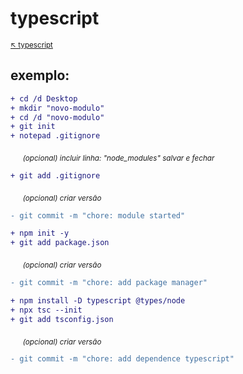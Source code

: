 # typescript

<sub>[:arrow_upper_left: typescript](readme.md)<sub>

## exemplo:


```diff
+ cd /d Desktop
+ mkdir "novo-modulo"
+ cd /d "novo-modulo"
+ git init
+ notepad .gitignore 
```

&nbsp;&nbsp;&nbsp;&nbsp; <sub>*(opcional) incluir linha: "node_modules" salvar e fechar*</sub>

```diff
+ git add .gitignore
```
&nbsp;&nbsp;&nbsp;&nbsp; <sub>*(opcional) criar versão*</sub>

```diff
- git commit -m "chore: module started"
```

```diff
+ npm init -y
+ git add package.json
```

&nbsp;&nbsp;&nbsp;&nbsp; <sub>*(opcional) criar versão*</sub>

```diff
- git commit -m "chore: add package manager"
```

```diff
+ npm install -D typescript @types/node
+ npx tsc --init
+ git add tsconfig.json
```

&nbsp;&nbsp;&nbsp;&nbsp; <sub>*(opcional) criar versão*</sub>

```diff
- git commit -m "chore: add dependence typescript"
```